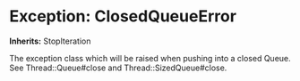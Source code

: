 # Exception: ClosedQueueError
**Inherits:** StopIteration
    

The exception class which will be raised when pushing into a closed Queue. 
See Thread::Queue#close and Thread::SizedQueue#close.



